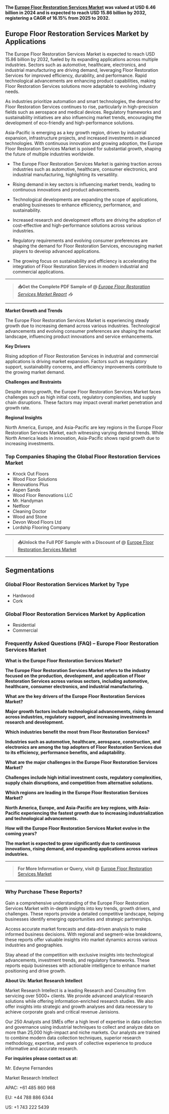 <p><strong>The <a href="https://www.marketresearchintellect.com/download-sample/?rid=1049667&amp;utm_source=Pulse-April-Europe&amp;utm_medium=852">Europe Floor Restoration Services Market</a> was valued at USD 6.46 billion in 2024 and is expected to reach USD 15.86 billion by 2032, registering a CAGR of 16.15% from 2025 to 2032.</strong></p><h2>Europe Floor Restoration Services Market by Applications&nbsp;</h2><p><p>The Europe Floor Restoration Services Market is expected to reach USD 15.86 billion by 2032, fueled by its expanding applications across multiple industries. Sectors such as automotive, healthcare, electronics, and industrial manufacturing are driving demand, leveraging Floor Restoration Services for improved efficiency, durability, and performance. Rapid technological advancements are enhancing product capabilities, making Floor Restoration Services solutions more adaptable to evolving industry needs.</p><p>As industries prioritize automation and smart technologies, the demand for Floor Restoration Services continues to rise, particularly in high-precision fields such as aerospace and medical devices. Regulatory frameworks and sustainability initiatives are also influencing market trends, encouraging the development of eco-friendly and high-performance solutions.</p><p>Asia-Pacific is emerging as a key growth region, driven by industrial expansion, infrastructure projects, and increased investments in advanced technologies. With continuous innovation and growing adoption, the Europe Floor Restoration Services Market is poised for substantial growth, shaping the future of multiple industries worldwide.</p></p><ul><li><p>The Europe Floor Restoration Services Market is gaining traction across industries such as automotive, healthcare, consumer electronics, and industrial manufacturing, highlighting its versatility.</p></li><li><p>Rising demand in key sectors is influencing market trends, leading to continuous innovations and product advancements.</p></li><li><p>Technological developments are expanding the scope of applications, enabling businesses to enhance efficiency, performance, and sustainability.</p></li><li><p>Increased research and development efforts are driving the adoption of cost-effective and high-performance solutions across various industries.</p></li><li><p>Regulatory requirements and evolving consumer preferences are shaping the demand for Floor Restoration Services, encouraging market players to develop advanced applications.</p></li><li><p>The growing focus on sustainability and efficiency is accelerating the integration of Floor Restoration Services in modern industrial and commercial applications.</p></li></ul><hr /><blockquote><p><strong><span class="font-[700]">📥Get the Complete PDF Sample of @ </span></strong><em><span class="font-[700]"><a href="https://www.marketresearchintellect.com/download-sample/?rid=1049667&amp;utm_source=Pulse-April-Europe&amp;utm_medium=852" target="_blank" data-tracking-control-name="article-ssr-frontend-pulse_little-text-block" data-tracking-will-navigate="" data-test-link="">Europe Floor Restoration Services Market Report</a>&nbsp;📥</span></em></p></blockquote><hr /><p class="" data-start="77" data-end="360"><strong data-start="77" data-end="105">Market Growth and Trends</strong></p><p class="" data-start="77" data-end="360">The Europe Floor Restoration Services Market is experiencing steady growth due to increasing demand across various industries. Technological advancements and evolving consumer preferences are shaping the market landscape, influencing product innovations and service enhancements.</p><p class="" data-start="362" data-end="606"><strong data-start="362" data-end="377">Key Drivers</strong></p><p class="" data-start="362" data-end="606">Rising adoption of Floor Restoration Services in industrial and commercial applications is driving market expansion. Factors such as regulatory support, sustainability concerns, and efficiency improvements contribute to the growing market demand.</p><p class="" data-start="608" data-end="849"><strong data-start="608" data-end="637">Challenges and Restraints</strong></p><p class="" data-start="608" data-end="849">Despite strong growth, the Europe Floor Restoration Services Market faces challenges such as high initial costs, regulatory complexities, and supply chain disruptions. These factors may impact overall market penetration and growth rate.</p><p class="" data-start="851" data-end="1095"><strong data-start="851" data-end="872">Regional Insights</strong></p><p class="" data-start="851" data-end="1095">North America, Europe, and Asia-Pacific are key regions in the Europe Floor Restoration Services Market, each witnessing varying demand trends. While North America leads in innovation, Asia-Pacific shows rapid growth due to increasing investments.</p><p><h3>Top Companies Shaping the Global Floor Restoration Services Market </h3><ul><li>Knock Out Floors</li><li>Wood Floor Solutions</li><li>Renovations Plus</li><li>Aspen Sands</li><li>Wood Floor Renovations LLC</li><li>Mr. Handyman</li><li>Netfloor</li><li>Cleaning Doctor</li><li>Wood and Stone</li><li>Devon Wood Floors Ltd</li><li>Lordship Flooring Company</li></ul></p><hr /><blockquote><p><strong>📥Unlock the Full PDF Sample with a Discount of @</strong> <a href="https://www.marketresearchintellect.com/ask-for-discount/?rid=1049667&amp;utm_source=Pulse-April-Europe&amp;utm_medium=852">Europe Floor Restoration Services Market</a></p></blockquote><hr /><p><h2>Segmentations</h2><h3>Global Floor Restoration Services Market by Type</h3><ul><li>Hardwood</li><li>Cork</li></ul><h3>Global Floor Restoration Services Market by Application</h3><ul><li>Residential</li><li>Commercial</li></ul></p><h3><strong>Frequently Asked Questions (FAQ) &ndash; Europe Floor Restoration Services Market</strong></h3><p><strong>What is the Europe Floor Restoration Services Market?</strong></p><p><strong>The Europe Floor Restoration Services Market refers to the industry focused on the production, development, and application of Floor Restoration Services across various sectors, including automotive, healthcare, consumer electronics, and industrial manufacturing.</strong></p><p><strong>What are the key drivers of the Europe Floor Restoration Services Market?</strong></p><p><strong>Major growth factors include technological advancements, rising demand across industries, regulatory support, and increasing investments in research and development.</strong></p><p><strong>Which industries benefit the most from Floor Restoration Services?</strong></p><p><strong>Industries such as automotive, healthcare, aerospace, construction, and electronics are among the top adopters of Floor Restoration Services due to its efficiency, performance benefits, and adaptability.</strong></p><p><strong>What are the major challenges in the Europe Floor Restoration Services Market?</strong></p><p><strong>Challenges include high initial investment costs, regulatory complexities, supply chain disruptions, and competition from alternative solutions.</strong></p><p><strong>Which regions are leading in the Europe Floor Restoration Services Market?</strong></p><p><strong>North America, Europe, and Asia-Pacific are key regions, with Asia-Pacific experiencing the fastest growth due to increasing industrialization and technological advancements.</strong></p><p><strong>How will the Europe Floor Restoration Services Market evolve in the coming years?</strong></p><p><strong>The market is expected to grow significantly due to continuous innovations, rising demand, and expanding applications across various industries.</strong></p><hr /><blockquote><p><span class="font-[700]"><strong>For More Information or Query, visit&nbsp;@</strong>&nbsp;</span><span class="font-[700]"><a href="https://www.marketresearchintellect.com/product/floor-restoration-services-market/?utm_source=Linkedin&utm_medium=852" target="_blank" data-tracking-control-name="article-ssr-frontend-pulse_little-text-block" data-tracking-will-navigate="" data-test-link="">Europe Floor Restoration Services Market</a></span></p></blockquote><hr /><h3><strong data-start="0" data-end="31">Why Purchase These Reports?</strong></h3><p class="" data-start="35" data-end="297">Gain a comprehensive understanding of the Europe Floor Restoration Services Market with in-depth insights into key trends, growth drivers, and challenges. These reports provide a detailed competitive landscape, helping businesses identify emerging opportunities and strategic partnerships.</p><p class="" data-start="299" data-end="540">Access accurate market forecasts and data-driven analysis to make informed business decisions. With regional and segment-wise breakdowns, these reports offer valuable insights into market dynamics across various industries and geographies.</p><p class="" data-start="542" data-end="784">Stay ahead of the competition with exclusive insights into technological advancements, investment trends, and regulatory frameworks. These reports equip businesses with actionable intelligence to enhance market positioning and drive growth.</p><p><strong><span class="font-[700]">About Us: Market Research Intellect</span></strong></p><p><span class="">Market Research Intellect is a leading Research and Consulting firm servicing over 5000+ clients. We provide advanced analytical research solutions while offering information-enriched research studies.&nbsp;</span>We also offer insights into strategic and growth analyses and data necessary to achieve corporate goals and critical revenue Janisions.</p><p><span class="">Our 250 Analysts and SMEs offer a high level of expertise in data collection and governance using industrial techniques to collect and analyze data on more than 25,000 high-impact and niche markets. Our analysts are trained to combine modern data collection techniques, superior research methodology, expertise, and years of collective experience to produce informative and accurate research.</span></p><p><strong>For inquiries please contact us at:</strong></p><p>Mr. Edwyne Fernandes</p><p>Market Research Intellect</p><p>APAC: +61 485 860 968</p><p>EU: +44 788 886 6344</p><p>US: +1 743 222 5439</p>